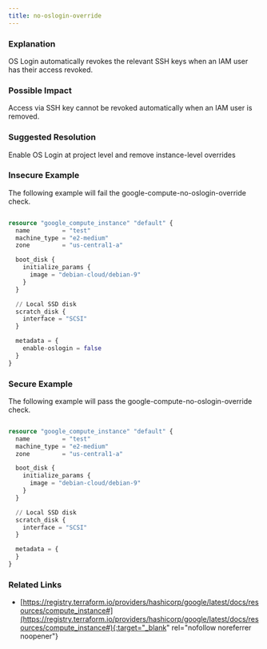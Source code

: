 ```yaml
---
title: no-oslogin-override
---
```


### Explanation

OS Login automatically revokes the relevant SSH keys when an IAM user has their access revoked.

### Possible Impact
Access via SSH key cannot be revoked automatically when an IAM user is removed.

### Suggested Resolution
Enable OS Login at project level and remove instance-level overrides


### Insecure Example

The following example will fail the google-compute-no-oslogin-override check.

```terraform

resource "google_compute_instance" "default" {
  name         = "test"
  machine_type = "e2-medium"
  zone         = "us-central1-a"

  boot_disk {
    initialize_params {
      image = "debian-cloud/debian-9"
    }
  }

  // Local SSD disk
  scratch_disk {
    interface = "SCSI"
  }

  metadata = {
    enable-oslogin = false
  }
}

```



### Secure Example

The following example will pass the google-compute-no-oslogin-override check.

```terraform

resource "google_compute_instance" "default" {
  name         = "test"
  machine_type = "e2-medium"
  zone         = "us-central1-a"

  boot_disk {
    initialize_params {
      image = "debian-cloud/debian-9"
    }
  }

  // Local SSD disk
  scratch_disk {
    interface = "SCSI"
  }

  metadata = {
  }
}

```




### Related Links


- [https://registry.terraform.io/providers/hashicorp/google/latest/docs/resources/compute_instance#](https://registry.terraform.io/providers/hashicorp/google/latest/docs/resources/compute_instance#){:target="_blank" rel="nofollow noreferrer noopener"}


